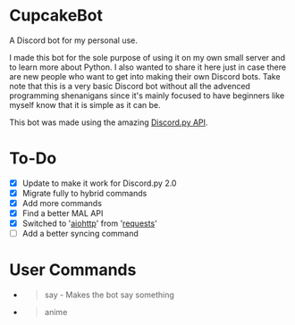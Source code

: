 # CupcakeBot
A Discord bot for my personal use.

I made this bot for the sole purpose of using it on my own small server and to learn more about Python. I also wanted to share it here just in case there are new people who want to get into making their own Discord bots. Take note that this is a very basic Discord bot without all the advenced programming shenanigans since it's mainly focused to have beginners like myself know that it is simple as it can be.

This bot was made using the amazing [Discord.py API](https://github.com/Rapptz/discord.py).

# To-Do
- [X] Update to make it work for Discord.py 2.0
- [X] Migrate fully to hybrid commands
- [X] Add more commands
- [X] Find a better MAL API
- [X] Switched to '[aiohttp](https://pypi.org/project/aiohttp/)' from '[requests](https://pypi.org/project/requests/)'
- [ ] Add a better syncing command

# User Commands
* >say <What you want to say> - Makes the bot say something
* >anime <title> - Searches [MyAnimeList.net](https://myanimelist.net/) for anime
* >waifu <sfw/nsfw> - Posts a random waifu picture based on your preference
* >facts - Sends a random fun fact
* >aniquote <name of character> - Posts a random quote of a specified character. If no characters are specified, it randomly grabs a quote.

# Moderator Commands
* I will be updating the commands here because most of them, discord does better.

# Admin Commands
* >getchaninfo - Gets the channel ID
* >purge <amount> - Purges the messages in a channel with the specified amount
* >syncnow - Syncs commands
* >load <extension_name> - Loads specific cogs (ex: ?load cogs.anime | ?load helpers.listener)
* >unload <extension_name> - Unloads specific cogs (ex: ?unload cogs.anime | ?unload helpers.listener)
* >reload <extension_name> - Reloads specific cogs (ex: ?reload cogs.anime | ?reload helpers.listener)

# Notes
* CupcakeBot relies heavily on '[dotenv](https://pypi.org/project/python-dotenv/)' and '[aiohttp](https://pypi.org/project/aiohttp/)'. You can set various variables in the '[.env.example](https://github.com/mavz42/CupcakeBot/blob/main/.env.example)' file and change it to your liking - just make sure you rename it to '.env'.
* Some commands are still a work in progress since this bot is supposedly just for my personal use.

# Requirements
Do `pip install -r requirements.txt` in the cloned directory.\
Note that this is a work in progress and some stuff might be added or removed.

# Usage
To do

